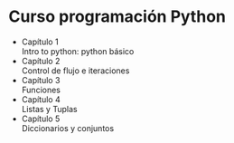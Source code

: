 # Curso programación Python
* Capítulo 1<br>
Intro to python: python básico
* Capítulo 2 <br>
Control de flujo e iteraciones
* Capítulo 3 <br>
Funciones
* Capítulo 4 <br>
Listas y Tuplas
* Capítulo 5 <br>
Diccionarios y conjuntos